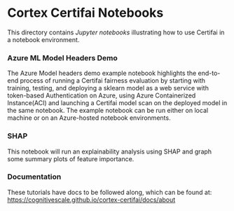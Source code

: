 # Cortex Certifai Notebooks
This directory contains *Jupyter notebooks* illustrating how to use Certifai in a notebook environment.

### Azure ML Model Headers Demo

The Azure Model headers demo example notebook highlights the end-to-end process of running a Certifai fairness evaluation by starting with training, testing, and deploying a sklearn model as a web service with token-based Authentication on Azure, using Azure Containerized Instance(ACI) and launching a Certifai model scan on the deployed model in the same notebook. The example notebook can be run either on local machine or on an Azure-hosted notebook environments.

### SHAP

This notebook will run an explainability analysis using SHAP and graph some summary plots of feature importance.

### Documentation
These tutorials have docs to be followed along, which can be found at: https://cognitivescale.github.io/cortex-certifai/docs/about

